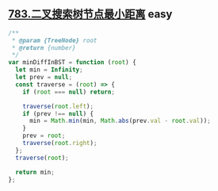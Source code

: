## [783.二叉搜索树节点最小距离](https://leetcode.cn/problems/minimum-distance-between-bst-nodes/) <Badge type="success">easy</Badge>


```js
/**
 * @param {TreeNode} root
 * @return {number}
 */
var minDiffInBST = function (root) {
  let min = Infinity;
  let prev = null;
  const traverse = (root) => {
    if (root === null) return;

    traverse(root.left);
    if (prev !== null) {
      min = Math.min(min, Math.abs(prev.val - root.val));
    }
    prev = root;
    traverse(root.right);
  };
  traverse(root);

  return min;
};
```
